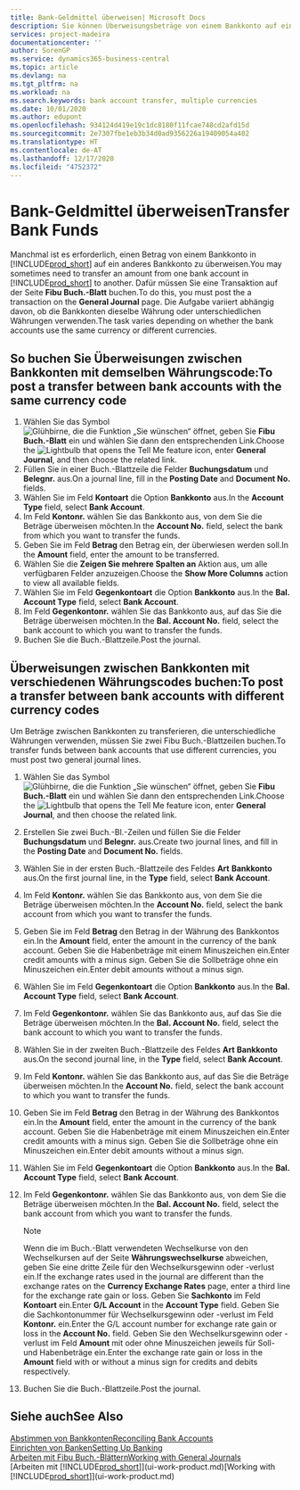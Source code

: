 ```yaml
---
title: Bank-Geldmittel überweisen| Microsoft Docs
description: Sie können Überweisungsbeträge von einem Bankkonto auf ein anders übertragen, einschließlich verschiedene Währungen, indem Sie die Transaktion im Fibu Buch.-Blatt buchen.
services: project-madeira
documentationcenter: ''
author: SorenGP
ms.service: dynamics365-business-central
ms.topic: article
ms.devlang: na
ms.tgt_pltfrm: na
ms.workload: na
ms.search.keywords: bank account transfer, multiple currencies
ms.date: 10/01/2020
ms.author: edupont
ms.openlocfilehash: 934124d419e19c1dc8180f11fcae748cd2afd15d
ms.sourcegitcommit: 2e7307fbe1eb3b34d0ad9356226a19409054a402
ms.translationtype: HT
ms.contentlocale: de-AT
ms.lasthandoff: 12/17/2020
ms.locfileid: "4752372"
---
```

# <a name="transfer-bank-funds"></a><span data-ttu-id="ed97c-103">Bank-Geldmittel überweisen</span><span class="sxs-lookup"><span data-stu-id="ed97c-103">Transfer Bank Funds</span></span>
<span data-ttu-id="ed97c-104">Manchmal ist es erforderlich, einen Betrag von einem Bankkonto in [!INCLUDE[prod_short](includes/prod_short.md)] auf ein anderes Bankkonto zu überweisen.</span><span class="sxs-lookup"><span data-stu-id="ed97c-104">You may sometimes need to transfer an amount from one bank account in [!INCLUDE[prod_short](includes/prod_short.md)] to another.</span></span> <span data-ttu-id="ed97c-105">Dafür müssen Sie eine Transaktion auf der Seite **Fibu Buch.-Blatt** buchen.</span><span class="sxs-lookup"><span data-stu-id="ed97c-105">To do this, you must post the a transaction on the **General Journal** page.</span></span> <span data-ttu-id="ed97c-106">Die Aufgabe variiert abhängig davon, ob die Bankkonten dieselbe Währung oder unterschiedlichen Währungen verwenden.</span><span class="sxs-lookup"><span data-stu-id="ed97c-106">The task varies depending on whether the bank accounts use the same currency or different currencies.</span></span>

## <a name="to-post-a-transfer-between-bank-accounts-with-the-same-currency-code"></a><span data-ttu-id="ed97c-107">So buchen Sie Überweisungen zwischen Bankkonten mit demselben Währungscode:</span><span class="sxs-lookup"><span data-stu-id="ed97c-107">To post a transfer between bank accounts with the same currency code</span></span>
1. <span data-ttu-id="ed97c-108">Wählen Sie das Symbol ![Glühbirne, die die Funktion „Sie wünschen“ öffnet](media/ui-search/search_small.png "Tell Me-Funktion"), geben Sie **Fibu Buch.-Blatt** ein und wählen Sie dann den entsprechenden Link.</span><span class="sxs-lookup"><span data-stu-id="ed97c-108">Choose the ![Lightbulb that opens the Tell Me feature](media/ui-search/search_small.png "Tell me what you want to do") icon, enter **General Journal**, and then choose the related link.</span></span>
2. <span data-ttu-id="ed97c-109">Füllen Sie in einer Buch.-Blattzeile die Felder **Buchungsdatum** und **Belegnr.** aus.</span><span class="sxs-lookup"><span data-stu-id="ed97c-109">On a journal line, fill in the **Posting Date** and **Document No.** fields.</span></span>
3. <span data-ttu-id="ed97c-110">Wählen Sie im Feld **Kontoart** die Option **Bankkonto** aus.</span><span class="sxs-lookup"><span data-stu-id="ed97c-110">In the **Account Type** field, select **Bank Account**.</span></span>
4. <span data-ttu-id="ed97c-111">Im Feld **Kontonr.** wählen Sie das Bankkonto aus, von dem Sie die Beträge überweisen möchten.</span><span class="sxs-lookup"><span data-stu-id="ed97c-111">In the **Account No.** field, select the bank from which you want to transfer the funds.</span></span>
5. <span data-ttu-id="ed97c-112">Geben Sie im Feld **Betrag** den Betrag ein, der überwiesen werden soll.</span><span class="sxs-lookup"><span data-stu-id="ed97c-112">In the **Amount** field, enter the amount to be transferred.</span></span>
6. <span data-ttu-id="ed97c-113">Wählen Sie die **Zeigen Sie mehrere Spalten an** Aktion aus, um alle verfügbaren Felder anzuzeigen.</span><span class="sxs-lookup"><span data-stu-id="ed97c-113">Choose the **Show More Columns** action to view all available fields.</span></span>
7. <span data-ttu-id="ed97c-114">Wählen Sie im Feld **Gegenkontoart** die Option **Bankkonto** aus.</span><span class="sxs-lookup"><span data-stu-id="ed97c-114">In the **Bal. Account Type** field, select **Bank Account**.</span></span>
8. <span data-ttu-id="ed97c-115">Im Feld **Gegenkontonr.** wählen Sie das Bankkonto aus, auf das Sie die Beträge überweisen möchten.</span><span class="sxs-lookup"><span data-stu-id="ed97c-115">In the **Bal. Account No.** field, select the bank account to which you want to transfer the funds.</span></span>
9. <span data-ttu-id="ed97c-116">Buchen Sie die Buch.-Blattzeile.</span><span class="sxs-lookup"><span data-stu-id="ed97c-116">Post the journal.</span></span>

## <a name="to-post-a-transfer-between-bank-accounts-with-different-currency-codes"></a><span data-ttu-id="ed97c-117">Überweisungen zwischen Bankkonten mit verschiedenen Währungscodes buchen:</span><span class="sxs-lookup"><span data-stu-id="ed97c-117">To post a transfer between bank accounts with different currency codes</span></span>
<span data-ttu-id="ed97c-118">Um Beträge zwischen Bankkonten zu transferieren, die unterschiedliche Währungen verwenden, müssen Sie zwei Fibu Buch.-Blattzeilen buchen.</span><span class="sxs-lookup"><span data-stu-id="ed97c-118">To transfer funds between bank accounts that use different currencies, you must post two general journal lines.</span></span>

1. <span data-ttu-id="ed97c-119">Wählen Sie das Symbol ![Glühbirne, die die Funktion „Sie wünschen“ öffnet](media/ui-search/search_small.png "Tell Me-Funktion"), geben Sie **Fibu Buch.-Blatt** ein und wählen Sie dann den entsprechenden Link.</span><span class="sxs-lookup"><span data-stu-id="ed97c-119">Choose the ![Lightbulb that opens the Tell Me feature](media/ui-search/search_small.png "Tell me what you want to do") icon, enter **General Journal**, and then choose the related link.</span></span>
2. <span data-ttu-id="ed97c-120">Erstellen Sie zwei Buch.-Bl.-Zeilen und füllen Sie die Felder **Buchungsdatum** und **Belegnr.** aus.</span><span class="sxs-lookup"><span data-stu-id="ed97c-120">Create two journal lines, and fill in the **Posting Date** and **Document No.** fields.</span></span>
3. <span data-ttu-id="ed97c-121">Wählen Sie in der ersten Buch.-Blattzeile des Feldes **Art** **Bankkonto** aus.</span><span class="sxs-lookup"><span data-stu-id="ed97c-121">On the first journal line, in the **Type** field, select **Bank Account**.</span></span>
4. <span data-ttu-id="ed97c-122">Im Feld **Kontonr.** wählen Sie das Bankkonto aus, von dem Sie die Beträge überweisen möchten.</span><span class="sxs-lookup"><span data-stu-id="ed97c-122">In the **Account No.** field, select the bank account from which you want to transfer the funds.</span></span>
5. <span data-ttu-id="ed97c-123">Geben Sie im Feld **Betrag** den Betrag in der Währung des Bankkontos ein.</span><span class="sxs-lookup"><span data-stu-id="ed97c-123">In the **Amount** field, enter the amount in the currency of the bank account.</span></span> <span data-ttu-id="ed97c-124">Geben Sie die Habenbeträge mit einem Minuszeichen ein.</span><span class="sxs-lookup"><span data-stu-id="ed97c-124">Enter credit amounts with a minus sign.</span></span> <span data-ttu-id="ed97c-125">Geben Sie die Sollbeträge ohne ein Minuszeichen ein.</span><span class="sxs-lookup"><span data-stu-id="ed97c-125">Enter debit amounts without a minus sign.</span></span>
6. <span data-ttu-id="ed97c-126">Wählen Sie im Feld **Gegenkontoart** die Option **Bankkonto** aus.</span><span class="sxs-lookup"><span data-stu-id="ed97c-126">In the **Bal. Account Type** field, select **Bank Account**.</span></span>
7. <span data-ttu-id="ed97c-127">Im Feld **Gegenkontonr.** wählen Sie das Bankkonto aus, auf das Sie die Beträge überweisen möchten.</span><span class="sxs-lookup"><span data-stu-id="ed97c-127">In the **Bal. Account No.** field, select the bank account to which you want to transfer the funds.</span></span>
8. <span data-ttu-id="ed97c-128">Wählen Sie in der zweiten Buch.-Blattzeile des Feldes **Art** **Bankkonto** aus.</span><span class="sxs-lookup"><span data-stu-id="ed97c-128">On the second journal line, in the **Type** field, select **Bank Account**.</span></span>
9. <span data-ttu-id="ed97c-129">Im Feld **Kontonr.** wählen Sie das Bankkonto aus, auf das Sie die Beträge überweisen möchten.</span><span class="sxs-lookup"><span data-stu-id="ed97c-129">In the **Account No.** field, select the bank account to which you want to transfer the funds.</span></span>
10. <span data-ttu-id="ed97c-130">Geben Sie im Feld **Betrag** den Betrag in der Währung des Bankkontos ein.</span><span class="sxs-lookup"><span data-stu-id="ed97c-130">In the **Amount** field, enter the amount in the currency of the bank account.</span></span> <span data-ttu-id="ed97c-131">Geben Sie die Habenbeträge mit einem Minuszeichen ein.</span><span class="sxs-lookup"><span data-stu-id="ed97c-131">Enter credit amounts with a minus sign.</span></span> <span data-ttu-id="ed97c-132">Geben Sie die Sollbeträge ohne ein Minuszeichen ein.</span><span class="sxs-lookup"><span data-stu-id="ed97c-132">Enter debit amounts without a minus sign.</span></span>
11. <span data-ttu-id="ed97c-133">Wählen Sie im Feld **Gegenkontoart** die Option **Bankkonto** aus.</span><span class="sxs-lookup"><span data-stu-id="ed97c-133">In the **Bal. Account Type** field, select **Bank Account**.</span></span>  
12. <span data-ttu-id="ed97c-134">Im Feld **Gegenkontonr.** wählen Sie das Bankkonto aus, von dem Sie die Beträge überweisen möchten.</span><span class="sxs-lookup"><span data-stu-id="ed97c-134">In the **Bal. Account No.** field, select the bank account from which you want to transfer the funds.</span></span>

    > [!NOTE]  
    > <span data-ttu-id="ed97c-135">Wenn die im Buch.-Blatt verwendeten Wechselkurse von den Wechselkursen auf der Seite **Währungswechselkurse** abweichen, geben Sie eine dritte Zeile für den Wechselkursgewinn oder -verlust ein.</span><span class="sxs-lookup"><span data-stu-id="ed97c-135">If the exchange rates used in the journal are different than the exchange rates on the **Currency Exchange Rates** page, enter a third line for the exchange rate gain or loss.</span></span> <span data-ttu-id="ed97c-136">Geben Sie **Sachkonto** im Feld **Kontoart** ein.</span><span class="sxs-lookup"><span data-stu-id="ed97c-136">Enter **G/L Account** in the **Account Type** field.</span></span> <span data-ttu-id="ed97c-137">Geben Sie die Sachkontonummer für Wechselkursgewinn oder -verlust im Feld **Kontonr.** ein.</span><span class="sxs-lookup"><span data-stu-id="ed97c-137">Enter the G/L account number for exchange rate gain or loss in the **Account No.** field.</span></span> <span data-ttu-id="ed97c-138">Geben Sie den Wechselkursgewinn oder - verlust im Feld **Amount** mit oder ohne Minuszeichen jeweils für Soll- und Habenbeträge ein.</span><span class="sxs-lookup"><span data-stu-id="ed97c-138">Enter the exchange rate gain or loss in the **Amount** field with or without a minus sign for credits and debits respectively.</span></span>
13. <span data-ttu-id="ed97c-139">Buchen Sie die Buch.-Blattzeile.</span><span class="sxs-lookup"><span data-stu-id="ed97c-139">Post the journal.</span></span>

## <a name="see-also"></a><span data-ttu-id="ed97c-140">Siehe auch</span><span class="sxs-lookup"><span data-stu-id="ed97c-140">See Also</span></span>
[<span data-ttu-id="ed97c-141">Abstimmen von Bankkonten</span><span class="sxs-lookup"><span data-stu-id="ed97c-141">Reconciling Bank Accounts</span></span>](bank-manage-bank-accounts.md)  
[<span data-ttu-id="ed97c-142">Einrichten von Banken</span><span class="sxs-lookup"><span data-stu-id="ed97c-142">Setting Up Banking</span></span>](bank-setup-banking.md)  
[<span data-ttu-id="ed97c-143">Arbeiten mit Fibu Buch.-Blättern</span><span class="sxs-lookup"><span data-stu-id="ed97c-143">Working with General Journals</span></span>](ui-work-general-journals.md)  
<span data-ttu-id="ed97c-144">[Arbeiten mit [!INCLUDE[prod_short](includes/prod_short.md)]](ui-work-product.md)</span><span class="sxs-lookup"><span data-stu-id="ed97c-144">[Working with [!INCLUDE[prod_short](includes/prod_short.md)]](ui-work-product.md)</span></span>
